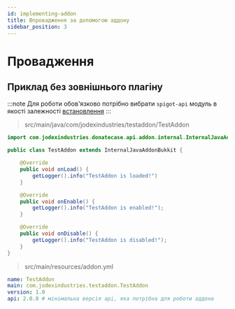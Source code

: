 ```yaml
---
id: implementing-addon
title: Впровадження за допомогою аддону
sidebar_position: 3
---
```


# Провадження
## Приклад без зовнішнього плагіну
:::note
Для роботи обов'язково потрібно вибрати `spigot-api` модуль в якості залежності [встановлення](../../install.md)
:::
> src/main/java/com/jodexindustries/testaddon/TestAddon
```java
import com.jodexindustries.donatecase.api.addon.internal.InternalJavaAddonBukkit;

public class TestAddon extends InternalJavaAddonBukkit {

    @Override
    public void onLoad() {
        getLogger().info("TestAddon is loaded!")
    }

    @Override
    public void onEnable() {
        getLogger().info("TestAddon is enabled!");
    }

    @Override
    public void onDisable() {
        getLogger().info("TestAddon is disabled!");
    }
}
```

> src/main/resources/addon.yml
```yaml
name: TestAddon
main: com.jodexindustries.testaddon.TestAddon
version: 1.0
api: 2.0.0 # мінімальна версія api, яка потрібна для роботи аддона
```